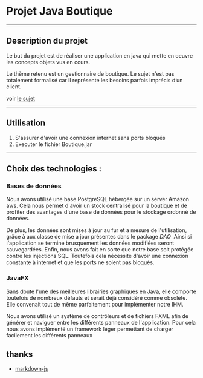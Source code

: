 # Projet Java Boutique

----
## Description du projet
Le but du projet est de réaliser une application en java qui mette en oeuvre les concepts objets vus en cours.

Le thème retenu est un gestionnaire de boutique. Le sujet n'est pas totalement formalisé car il représente les besoins parfois imprécis d’un client.

voir [le sujet](http://www.ensiie.fr/~bouyer/IPRO/Projet.html)

----
## Utilisation
1. S'assurer d'avoir une connexion internet sans ports bloqués
2. Executer le fichier Boutique.jar

----
## Choix des technologies :

### Bases de données
 Nous avons utilisé une base PostgreSQL hébergée sur un server Amazon aws. Cela nous permet d'avoir un stock centralisé pour la boutique et de profiter des avantages d'une base de données pour le stockage ordonné de données.

De plus, les données sont mises à jour au fur et a mesure de l'utilisation, grâce à aux classe de mise a jour présentes dans le package *DAO* .Ainsi si l'application se termine brusquement les données modifiées seront sauvegardées. Enfin, nous avons fait en sorte que notre base soit protégée contre les injections SQL. Toutefois cela nécessite d'avoir une connexion constante à internet et que les ports ne soient pas bloqués.


### JavaFX
Sans doute l'une des meilleures librairies graphiques en Java, elle comporte toutefois de nombreux défauts et serait déjà considéré comme obsolète. Elle convenait tout de même parfaitement pour implémenter notre IHM.

Nous avons utilisé un système de contrôleurs et de fichiers FXML afin de générer et naviguer entre les différents panneaux de l'application.
Pour cela nous avons implémenté un framework léger permettant de charger facilement les différents panneaux


## thanks
* [markdown-js](https://github.com/evilstreak/markdown-js)
